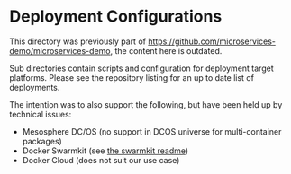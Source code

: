# Deployment Configurations

This directory was previously part of https://github.com/microservices-demo/microservices-demo, the content here is outdated. 

Sub directories contain scripts and configuration for deployment target platforms. Please see the repository listing for an up to date list of deployments.

The intention was to also support the following, but have been held up by technical issues:

- Mesosphere DC/OS (no support in DCOS universe for multi-container packages)
- Docker Swarmkit (see [the swarmkit readme](./swarmkit/README.md))
- Docker Cloud (does not suit our use case)

